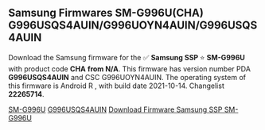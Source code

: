 <h2>Samsung Firmwares SM-G996U(CHA) G996USQS4AUIN/G996UOYN4AUIN/G996USQS4AUIN</h2>
Download the Samsung firmware for the ✅ <strong>Samsung SSP </strong> ⭐ <strong>SM-G996U</strong> with product code <strong>CHA</strong> <strong> from N/A</strong>. This firmware has version number PDA <strong>G996USQS4AUIN</strong> and CSC G996UOYN4AUIN. The operating system of this firmware is Android R , with build date 2021-10-14. Changelist <strong>22265714</strong>.


[SM-G996U](https://samfirm.shop/samsung/model/SM-G996U)
[G996USQS4AUIN](https://samfirm.shop/samsung/pda/G996USQS4AUIN)
[Download Firmware Samsung SSP SM-G996U](https://samfirm.shop/samsung/firmware/464900)
